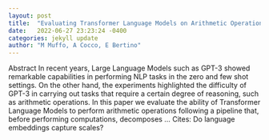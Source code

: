 ```yaml
---
layout: post
title:  "Evaluating Transformer Language Models on Arithmetic Operations Using Number Decomposition"
date:   2022-06-27 23:23:24 -0400
categories: jekyll update
author: "M Muffo, A Cocco, E Bertino"
---
```

Abstract In recent years, Large Language Models such as GPT-3 showed remarkable capabilities in performing NLP tasks in the zero and few shot settings. On the other hand, the experiments highlighted the difficulty of GPT-3 in carrying out tasks that require a certain degree of reasoning, such as arithmetic operations. In this paper we evaluate the ability of Transformer Language Models to perform arithmetic operations following a pipeline that, before performing computations, decomposes …
Cites: ‪Do language embeddings capture scales?‬  